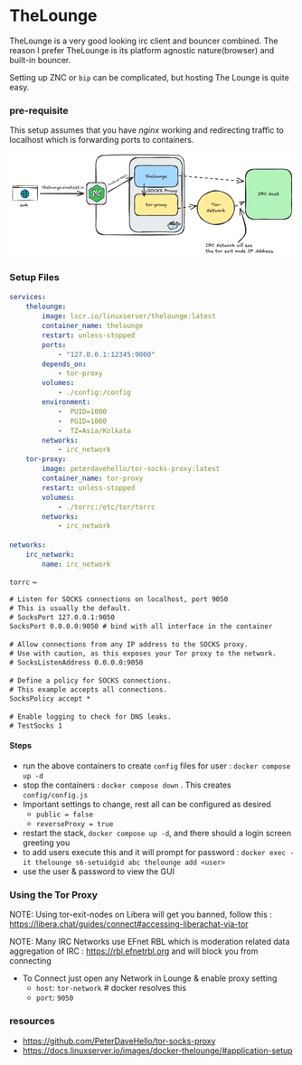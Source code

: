 # TheLounge

TheLounge is a very good looking irc client and bouncer combined. The reason I prefer TheLounge is its platform agnostic nature(browser) and built-in bouncer.

Setting up ZNC or `bip` can be complicated, but hosting The Lounge is quite easy.

### pre-requisite

This setup assumes that you have *nginx* working and redirecting traffic to localhost which is forwarding ports to containers.

![](assets/Pasted%20image%2020251016084338.png)

### Setup Files

```yaml
services:
    thelounge:
        image: lscr.io/linuxserver/thelounge:latest
        container_name: thelounge
        restart: unless-stopped
        ports:
            - "127.0.0.1:12345:9000"
        depends_on:
            - tor-proxy
        volumes:
            - ./config:/config
        environment:
            -  PUID=1000
            -  PGID=1000
            -  TZ=Asia/Kolkata
        networks:
            - irc_network
    tor-proxy:
        image: peterdavehello/tor-socks-proxy:latest
        container_name: tor-proxy
        restart: unless-stopped
        volumes:
            - ./torrc:/etc/tor/torrc
        networks:
            - irc_network

networks:
    irc_network:
        name: irc_network
```

`torrc` ~ 

```text
# Listen for SOCKS connections on localhost, port 9050                                                                                                       # This is usually the default.
# SocksPort 127.0.0.1:9050                                                                                                                                   SocksPort 0.0.0.0:9050 # bind with all interface in the container

# Allow connections from any IP address to the SOCKS proxy.
# Use with caution, as this exposes your Tor proxy to the network.
# SocksListenAddress 0.0.0.0:9050

# Define a policy for SOCKS connections.
# This example accepts all connections.
SocksPolicy accept *

# Enable logging to check for DNS leaks.
# TestSocks 1
```

#### Steps

- run the above containers to create `config` files for user : `docker compose up -d`
- stop the containers : `docker compose down` . This creates `config/config.js`
- Important settings to change, rest all can be configured as desired
    - `public = false`
    - `reverseProxy = true`
- restart the stack, `docker compose up -d`, and there should a login screen greeting you
- to add users execute this and it will prompt for password : `docker exec -it thelounge s6-setuidgid abc thelounge add <user>`
- use the user & password to view the GUI


### Using the Tor Proxy

NOTE: Using tor-exit-nodes on Libera will get you banned, follow this : https://libera.chat/guides/connect#accessing-liberachat-via-tor

NOTE: Many IRC Networks use EFnet RBL which is moderation related data aggregation of IRC : https://rbl.efnetrbl.org and will block you from connecting

- To Connect just open any Network in Lounge & enable proxy setting
    - `host`: `tor-network` # docker resolves this
    - `port`: `9050`

### resources

- https://github.com/PeterDaveHello/tor-socks-proxy
- https://docs.linuxserver.io/images/docker-thelounge/#application-setup